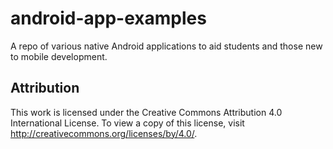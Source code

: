 # android-app-examples
A repo of various native Android applications to aid students and those new to mobile development.

## Attribution

This work is licensed under the Creative Commons Attribution 4.0 International License. To view a copy of this license, visit http://creativecommons.org/licenses/by/4.0/.
